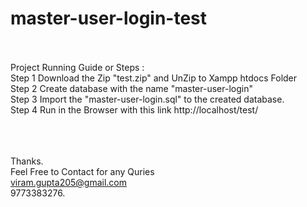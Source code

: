 # master-user-login-test
<br><br>
Project Running Guide or
Steps :
<br>
Step 1 Download the Zip "test.zip" and UnZip to Xampp htdocs Folder
<br>
Step 2 Create database with the name "master-user-login"
<br>
Step 3 Import the "master-user-login.sql" to the created database.
<br>
Step 4 Run in the Browser with this link  http://localhost/test/ 
<br>

<br><br><br>
Thanks.<br>
Feel Free to Contact for any Quries<br>
viram.gupta205@gmail.com<br>
9773383276.<br>

